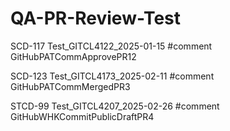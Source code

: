 # QA-PR-Review-Test

SCD-117 Test_GITCL4122_2025-01-15 #comment GitHubPATCommApprovePR12

SCD-123 Test_GITCL4173_2025-02-11 #comment GitHubPATCommMergedPR3

STCD-99 Test_GITCL4207_2025-02-26 #comment GitHubWHKCommitPublicDraftPR4

